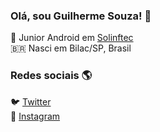 ### Olá, sou Guilherme Souza! 👋

🚀 Junior Android em [Solinftec](https://solinftec.com/pt-br/) <br>
🇧🇷 Nasci em Bilac/SP, Brasil <br>

### Redes sociais 🌎

🐦 [Twitter](https://twitter.com/g_souzaah) <br>
📸 [Instagram](https://instagram.com/g_souzahh) <br>
